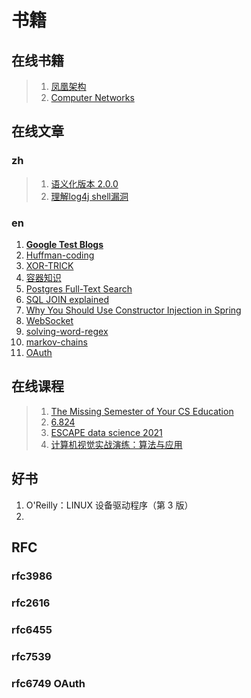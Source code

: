 # 书籍

## 在线书籍

> 1. [凤凰架构](http://icyfenix.cn/introduction/about-the-fenix-project.html)
> 2. [Computer Networks](https://book.systemsapproach.org/)

## 在线文章

### zh
> 1. [语义化版本 2.0.0](https://semver.org/lang/zh-CN/) 
> 1. [理解log4j shell漏洞](https://sspai.com/post/70394)

### en

1. **[Google Test Blogs](https://www.googblogs.com/category/google-testing-blog/)**
2. [Huffman-coding](https://www.baseclass.io/newsletter/huffman-coding)
3. [XOR-TRICK](https://florian.github.io/xor-trick/)
4. [容器知识](https://iximiuz.com/en/posts/container-learning-path/)
5. [Postgres Full-Text Search](https://blog.crunchydata.com/blog/postgres-full-text-search-a-search-engine-in-a-database)
6. [SQL JOIN explained](https://dataschool.com/how-to-teach-people-sql/sql-join-types-explained-visually/)
7. [Why You Should Use Constructor Injection in Spring](https://reflectoring.io/constructor-injection/)
8. [WebSocket](https://ably.com/blog/introducing-the-websocket-handbook)
9. [solving-word-regex](https://dov.is/notebooks/solving-wordle-regex.html)
10. [markov-chains](https://setosa.io/blog/2014/07/26/markov-chains/)
11. [OAuth](https://fusionauth.io/learn/expert-advice/oauth/modern-guide-to-oauth)

## 在线课程

> 1. [The Missing Semester of Your CS Education](https://missing.csail.mit.edu/) 
> 2. [6.824](https://pdos.csail.mit.edu/6.824/schedule.html)
> 3. [ESCAPE data science 2021](https://github.com/escape2020/school2021)
> 3. [计算机视觉实战演练：算法与应用](https://github.com/Charmve/computer-vision-in-action)

## 好书

1. O'Reilly：LINUX 设备驱动程序（第 3 版）
2. 


## RFC

###  rfc3986

### rfc2616 

### rfc6455

### rfc7539

### rfc6749 OAuth